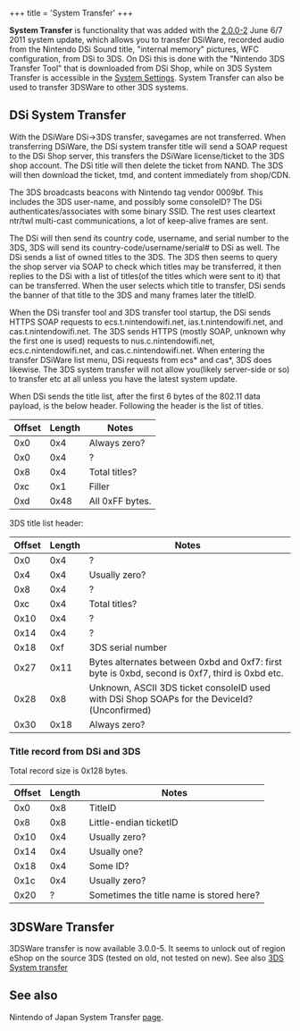 +++
title = 'System Transfer'
+++

**System Transfer** is functionality that was added with the [2.0.0-2](2.0.0-2 "wikilink") June 6/7 2011 system update, which allows you to transfer DSiWare, recorded audio from the Nintendo DSi Sound title, "internal memory" pictures, WFC configuration, from DSi to 3DS. On DSi this is done with the "Nintendo 3DS Transfer Tool" that is downloaded from DSi Shop, while on 3DS System Transfer is accessible in the [System Settings](System_Settings "wikilink"). System Transfer can also be used to transfer 3DSWare to other 3DS systems.

## DSi System Transfer

With the DSiWare DSi-\>3DS transfer, savegames are not transferred.
When transferring DSiWare, the DSi system transfer title will send a SOAP request to the DSi Shop server, this transfers the DSiWare license/ticket to the 3DS shop account. The DSi title will then delete the ticket from NAND. The 3DS will then download the ticket, tmd, and content immediately from shop/CDN.

The 3DS broadcasts beacons with Nintendo tag vendor 0009bf. This includes the 3DS user-name, and possibly some consoleID? The DSi authenticates/associates with some binary SSID. The rest uses cleartext ntr/twl multi-cast communications, a lot of keep-alive frames are sent.

The DSi will then send its country code, username, and serial number to the 3DS, 3DS will send its country-code/username/serial# to DSi as well.
The DSi sends a list of owned titles to the 3DS. The 3DS then seems to query the shop server via SOAP to check which titles may be transferred, it then replies to the DSi with a list of titles(of the titles which were sent to it) that can be transferred. When the user selects which title to transfer, DSi sends the banner of that title to the 3DS and many frames later the titleID.

When the DSi transfer tool and 3DS transfer tool startup, the DSi sends HTTPS SOAP requests to ecs.t.nintendowifi.net, ias.t.nintendowifi.net, and cas.t.nintendowifi.net. The 3DS sends HTTPS (mostly SOAP, unknown why the first one is used) requests to nus.c.nintendowifi.net, ecs.c.nintendowifi.net, and cas.c.nintendowifi.net. When entering the transfer DSiWare list menu, DSi requests from ecs\* and cas\*, 3DS does likewise. The 3DS system transfer will not allow you(likely server-side or so) to transfer etc at all unless you have the latest system update.

When DSi sends the title list, after the first 6 bytes of the 802.11 data payload, is the below header. Following the header is the list of titles.

| Offset | Length | Notes           |
|--------|--------|-----------------|
| 0x0    | 0x4    | Always zero?    |
| 0x0    | 0x4    | ?               |
| 0x8    | 0x4    | Total titles?   |
| 0xc    | 0x1    | Filler          |
| 0xd    | 0x48   | All 0xFF bytes. |

3DS title list header:

| Offset | Length | Notes                                                                                          |
|--------|--------|------------------------------------------------------------------------------------------------|
| 0x0    | 0x4    | ?                                                                                              |
| 0x4    | 0x4    | Usually zero?                                                                                  |
| 0x8    | 0x4    | ?                                                                                              |
| 0xc    | 0x4    | Total titles?                                                                                  |
| 0x10   | 0x4    | ?                                                                                              |
| 0x14   | 0x4    | ?                                                                                              |
| 0x18   | 0xf    | 3DS serial number                                                                              |
| 0x27   | 0x11   | Bytes alternates between 0xbd and 0xf7: first byte is 0xbd, second is 0xf7, third is 0xbd etc. |
| 0x28   | 0x8    | Unknown, ASCII 3DS ticket consoleID used with DSi Shop SOAPs for the DeviceId?(Unconfirmed)    |
| 0x30   | 0x18   | Always zero?                                                                                   |

### Title record from DSi and 3DS

Total record size is 0x128 bytes.

| Offset | Length | Notes                                    |
|--------|--------|------------------------------------------|
| 0x0    | 0x8    | TitleID                                  |
| 0x8    | 0x8    | Little-endian ticketID                   |
| 0x10   | 0x4    | Usually zero?                            |
| 0x14   | 0x4    | Usually one?                             |
| 0x18   | 0x4    | Some ID?                                 |
| 0x1c   | 0x4    | Usually zero?                            |
| 0x20   | ?      | Sometimes the title name is stored here? |

## 3DSWare Transfer

3DSWare transfer is now available 3.0.0-5.
It seems to unlock out of region eShop on the source 3DS (tested on old, not tested on new).
See also [3DS System transfer](http://www.nintendo.com/consumer/systems/3ds/en_na/gi_index.jsp?menu=transfer&submenu=ctr-gi-apps-transfer-what-data)

## See also

Nintendo of Japan System Transfer [page](http://www.nintendo.co.jp/3ds/support/transfer/index.html).
